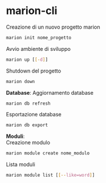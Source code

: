 # marion-cli
Creazione di un nuovo progetto marion
```bash
marion init nome_progetto
```
Avvio ambiente di sviluppo
```bash
marion up [[-d]]
```
Shutdown del progetto
```bash
marion down
```
**Database**: 
Aggiornamento database
```bash
marion db refresh
```
Esportazione database
```bash
marion db export
```
**Moduli**:  
Creazione modulo
```bash
marion module create nome_modulo
```
Lista moduli
```bash
marion module list [[--like=word]]
```